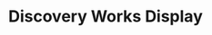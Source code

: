 ---
title: "Discovery Works Display"
description: "Hand-drawn typeface for the Discovery Works brand."
lab: "unfussy"
url: "https://github.com/discoveryworks/eisenvector"
order: 7
status: "active"
---